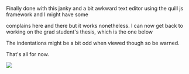 
 Finally done with this janky and a bit awkward text editor using the quill js framework and I might have some
 
 complains here and there but it works nonetheless. I can now get back to working on the grad student's thesis, 
 which is the one below

 The indentations might be a bit odd when viewed though so be warned.

 That's all for now.

![](https://www.socialpara.site/entry_images/snippet.PNG)
  
























